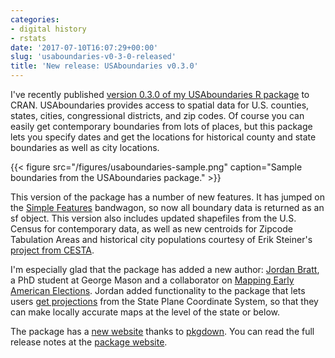 ```yaml
---
categories:
- digital history
- rstats
date: '2017-07-10T16:07:29+00:00'
slug: 'usaboundaries-v0-3-0-released'
title: 'New release: USAboundaries v0.3.0'
---
```


I've recently published [version 0.3.0 of my USAboundaries R package](http://ropensci.github.io/USAboundaries/) to CRAN. USAboundaries provides access to spatial data for U.S. counties, states, cities, congressional districts, and zip codes. Of course you can easily get contemporary boundaries from lots of places, but this package lets you specify dates and get the locations for historical county and state boundaries as well as city locations.

{{< figure src="/figures/usaboundaries-sample.png" caption="Sample boundaries from the USAboundaries package." >}}

This version of the package has a number of new features. It has jumped on the [Simple Features](https://github.com/edzer/sfr) bandwagon, so now all boundary data is returned as an sf object. This version also includes updated shapefiles from the U.S. Census for contemporary data, as well as new centroids for Zipcode Tabulation Areas and historical city populations courtesy of Erik Steiner's [project from CESTA](https://github.com/cestastanford/historical-us-city-populations).

I'm especially glad that the package has added a new author: [Jordan Bratt](http://jfbratt.org/), a PhD student at George Mason and a collaborator on [Mapping Early American Elections](http://earlyamericanelections.org/). Jordan added functionality to the package that lets users [get projections](http://ropensci.github.io/USAboundaries/reference/state_plane.html) from the State Plane Coordinate System, so that they can make locally accurate maps at the level of the state or below.

The package has a [new website](/software/usaboundaries/) thanks to [pkgdown](http://hadley.github.io/pkgdown/). You can read the full release notes at the [package website](http://ropensci.github.io/USAboundaries/news/index.html).
